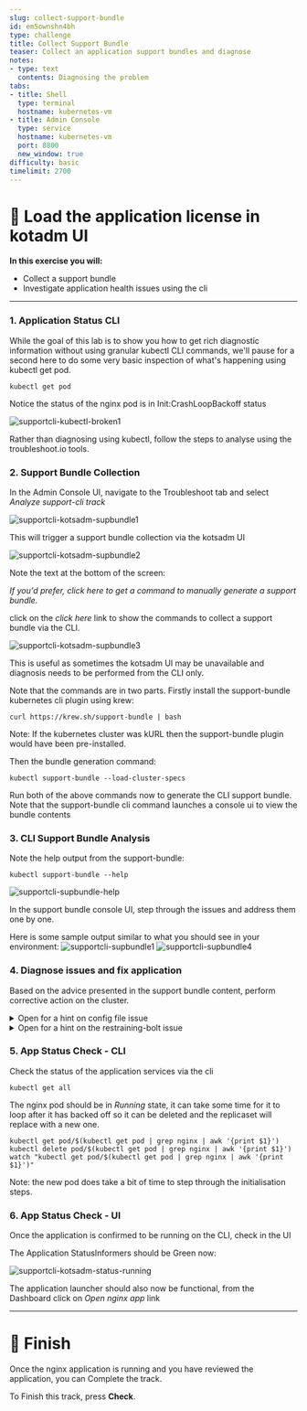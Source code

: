 ```yaml
---
slug: collect-support-bundle
id: em5ownshn4bh
type: challenge
title: Collect Support Bundle
teaser: Collect an application support bundles and diagnose
notes:
- type: text
  contents: Diagnosing the problem
tabs:
- title: Shell
  type: terminal
  hostname: kubernetes-vm
- title: Admin Console
  type: service
  hostname: kubernetes-vm
  port: 8800
  new_window: true
difficulty: basic
timelimit: 2700
---
```


👋 Load the application license in kotadm UI
============================================

**In this exercise you will:**

 * Collect a support bundle
 * Investigate application health issues using the cli

***

### 1. Application Status CLI

While the goal of this lab is to show you how to get rich diagnostic information without using granular kubectl CLI commands, we'll pause for a second here to do some very basic inspection of what's happening using kubectl get pod.

```
kubectl get pod
```

Notice the status of the nginx pod is in Init:CrashLoopBackoff status

![supportcli-kubectl-broken1](../assets/supportcli-kubectl-broken1.png)

Rather than diagnosing using kubectl, follow the steps to analyse using the troubleshoot.io tools.


### 2. Support Bundle Collection

In the Admin Console UI, navigate to the Troubleshoot tab and select *Analyze support-cli track*

![supportcli-kotsadm-supbundle1](../assets/supportcli-kotsadm-supbundle1.png)

This will trigger a support bundle collection via the kotsadm UI

![supportcli-kotsadm-supbundle2](../assets/supportcli-kotsadm-supbundle2.png)

Note the text at the bottom of the screen:

*If you'd prefer, click here to get a command to manually generate a support bundle.*

click on the *click here* link to show the commands to collect a support bundle via the CLI.

![supportcli-kotsadm-supbundle3](../assets/supportcli-kotsadm-supbundle3.png)

This is useful as sometimes the kotsadm UI may be unavailable and diagnosis needs to be performed from the CLI only.

Note that the commands are in two parts.  Firstly install the support-bundle kubernetes cli plugin using krew:
```
curl https://krew.sh/support-bundle | bash
```

Note: If the kubernetes cluster was kURL then the support-bundle plugin would have been pre-installed.

Then the bundle generation command:

```
kubectl support-bundle --load-cluster-specs
```

Run both of the above commands now to generate the CLI support bundle.
Note that the support-bundle cli command launches a console ui to view the bundle contents


### 3. CLI Support Bundle Analysis

Note the help output from the support-bundle:

```
kubectl support-bundle --help
```

![supportcli-supbundle-help](../assets/supportcli-supbundle-help.png)

In the support bundle console UI, step through the issues and address them one by one.

Here is some sample output similar to what you should see in your environment:
![supportcli-supbundle1](../assets/supportcli-supbundle1.png)
![supportcli-supbundle4](../assets/supportcli-supbundle4.png)


### 4. Diagnose issues and fix application

Based on the advice presented in the support bundle content, perform corrective action on the cluster.

<details>
  <summary>Open for a hint on config file issue</summary>

Scrolling to the failing check, we can review the error message:
![supportcli-supbundle2](../assets/supportcli-supbundle2.png)

Specifically, you'll see the error message:
```shell
Could not find a file at /etc/support/config.txt with 400 permissions
```

To fix this, run:
```shell
chmod 400 /etc/support/config.txt
```

</details>

<details>
  <summary>Open for a hint on the restraining-bolt issue</summary>

Scrolling to the failing check, we can review the error message:
![supportcli-supbundle3](../assets/supportcli-supbundle3.png)

Specifically, you'll see the error message:
```shell
Restraining bolt in /etc/support has short circuited the startup process. If you remove it, we might be able to launch the application.
```

We can remove this file with

```shell
rm /etc/support/restraining-bolt.txt
```

</details>


### 5. App Status Check - CLI

Check the status of the application services via the cli

```
kubectl get all
```

The nginx pod should be in *Running* state, it can take some time for it to loop after it has backed off so it can be deleted and the replicaset will replace with a new one.
```
kubectl get pod/$(kubectl get pod | grep nginx | awk '{print $1}')
kubectl delete pod/$(kubectl get pod | grep nginx | awk '{print $1}')
watch "kubectl get pod/$(kubectl get pod | grep nginx | awk '{print $1}')"
```

Note: the new pod does take a bit of time to step through the initialisation steps.



### 6. App Status Check - UI

Once the application is confirmed to be running on the CLI, check in the UI

The Application StatusInformers should be Green now:

![supportcli-kotsadm-status-running](../assets/supportcli-kotsadm-status-running.png)

The application launcher should also now be functional, from the Dashboard click on *Open nginx app* link


***

🏁 Finish
=========
Once the nginx application is running and you have reviewed the application, you can Complete the track.

To Finish this track, press **Check**.
